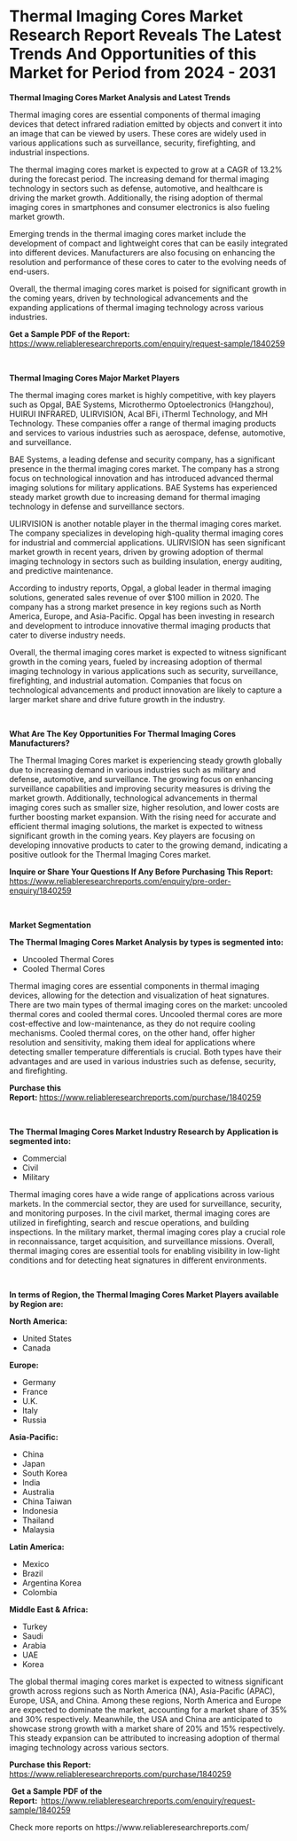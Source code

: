 <p><h1>Thermal Imaging Cores Market Research Report Reveals The Latest Trends And Opportunities of this Market for Period from 2024 - 2031</h1></p><p><strong>Thermal Imaging Cores Market Analysis and Latest Trends</strong></p>
<p><p>Thermal imaging cores are essential components of thermal imaging devices that detect infrared radiation emitted by objects and convert it into an image that can be viewed by users. These cores are widely used in various applications such as surveillance, security, firefighting, and industrial inspections.</p><p>The thermal imaging cores market is expected to grow at a CAGR of 13.2% during the forecast period. The increasing demand for thermal imaging technology in sectors such as defense, automotive, and healthcare is driving the market growth. Additionally, the rising adoption of thermal imaging cores in smartphones and consumer electronics is also fueling market growth.</p><p>Emerging trends in the thermal imaging cores market include the development of compact and lightweight cores that can be easily integrated into different devices. Manufacturers are also focusing on enhancing the resolution and performance of these cores to cater to the evolving needs of end-users.</p><p>Overall, the thermal imaging cores market is poised for significant growth in the coming years, driven by technological advancements and the expanding applications of thermal imaging technology across various industries.</p></p>
<p><strong>Get a Sample PDF of the Report:&nbsp;</strong> <a href="https://www.reliableresearchreports.com/enquiry/request-sample/1840259">https://www.reliableresearchreports.com/enquiry/request-sample/1840259</a></p>
<p>&nbsp;</p>
<p><strong>Thermal Imaging Cores Major Market Players</strong></p>
<p><p>The thermal imaging cores market is highly competitive, with key players such as Opgal, BAE Systems, Microthermo Optoelectronics (Hangzhou), HUIRUI INFRARED, ULIRVISION, Acal BFi, iTherml Technology, and MH Technology. These companies offer a range of thermal imaging products and services to various industries such as aerospace, defense, automotive, and surveillance.</p><p>BAE Systems, a leading defense and security company, has a significant presence in the thermal imaging cores market. The company has a strong focus on technological innovation and has introduced advanced thermal imaging solutions for military applications. BAE Systems has experienced steady market growth due to increasing demand for thermal imaging technology in defense and surveillance sectors.</p><p>ULIRVISION is another notable player in the thermal imaging cores market. The company specializes in developing high-quality thermal imaging cores for industrial and commercial applications. ULIRVISION has seen significant market growth in recent years, driven by growing adoption of thermal imaging technology in sectors such as building insulation, energy auditing, and predictive maintenance.</p><p>According to industry reports, Opgal, a global leader in thermal imaging solutions, generated sales revenue of over $100 million in 2020. The company has a strong market presence in key regions such as North America, Europe, and Asia-Pacific. Opgal has been investing in research and development to introduce innovative thermal imaging products that cater to diverse industry needs.</p><p>Overall, the thermal imaging cores market is expected to witness significant growth in the coming years, fueled by increasing adoption of thermal imaging technology in various applications such as security, surveillance, firefighting, and industrial automation. Companies that focus on technological advancements and product innovation are likely to capture a larger market share and drive future growth in the industry.</p></p>
<p>&nbsp;</p>
<p><strong>What Are The Key Opportunities For Thermal Imaging Cores Manufacturers?</strong></p>
<p><p>The Thermal Imaging Cores market is experiencing steady growth globally due to increasing demand in various industries such as military and defense, automotive, and surveillance. The growing focus on enhancing surveillance capabilities and improving security measures is driving the market growth. Additionally, technological advancements in thermal imaging cores such as smaller size, higher resolution, and lower costs are further boosting market expansion. With the rising need for accurate and efficient thermal imaging solutions, the market is expected to witness significant growth in the coming years. Key players are focusing on developing innovative products to cater to the growing demand, indicating a positive outlook for the Thermal Imaging Cores market.</p></p>
<p><strong>Inquire or Share Your Questions If Any Before Purchasing This Report:</strong> <a href="https://www.reliableresearchreports.com/enquiry/pre-order-enquiry/1840259">https://www.reliableresearchreports.com/enquiry/pre-order-enquiry/1840259</a></p>
<p>&nbsp;</p>
<p><strong>Market Segmentation</strong></p>
<p><strong>The Thermal Imaging Cores Market Analysis by types is segmented into:</strong></p>
<p><ul><li>Uncooled Thermal Cores</li><li>Cooled Thermal Cores</li></ul></p>
<p><p>Thermal imaging cores are essential components in thermal imaging devices, allowing for the detection and visualization of heat signatures. There are two main types of thermal imaging cores on the market: uncooled thermal cores and cooled thermal cores. Uncooled thermal cores are more cost-effective and low-maintenance, as they do not require cooling mechanisms. Cooled thermal cores, on the other hand, offer higher resolution and sensitivity, making them ideal for applications where detecting smaller temperature differentials is crucial. Both types have their advantages and are used in various industries such as defense, security, and firefighting.</p></p>
<p><strong>Purchase this Report:&nbsp;</strong><a href="https://www.reliableresearchreports.com/purchase/1840259">https://www.reliableresearchreports.com/purchase/1840259</a></p>
<p>&nbsp;</p>
<p><strong>The Thermal Imaging Cores Market Industry Research by Application is segmented into:</strong></p>
<p><ul><li>Commercial</li><li>Civil</li><li>Military</li></ul></p>
<p><p>Thermal imaging cores have a wide range of applications across various markets. In the commercial sector, they are used for surveillance, security, and monitoring purposes. In the civil market, thermal imaging cores are utilized in firefighting, search and rescue operations, and building inspections. In the military market, thermal imaging cores play a crucial role in reconnaissance, target acquisition, and surveillance missions. Overall, thermal imaging cores are essential tools for enabling visibility in low-light conditions and for detecting heat signatures in different environments.</p></p>
<p>&nbsp;</p>
<p><strong>In terms of Region, the Thermal Imaging Cores Market Players available by Region are:</strong></p>
<p>
    <p> <strong> North America: </strong>
        <ul>
            <li>United States</li>
            <li>Canada</li>
        </ul>
        </p> 
    <p> <strong> Europe: </strong>
        <ul>
            <li>Germany</li>
            <li>France</li>
            <li>U.K.</li>
            <li>Italy</li>
            <li>Russia</li>
        </ul>
        </p> 
    <p> <strong> Asia-Pacific: </strong>
        <ul>
            <li>China</li>
            <li>Japan</li>
            <li>South Korea</li>
            <li>India</li>
            <li>Australia</li>
            <li>China Taiwan</li>
            <li>Indonesia</li>
            <li>Thailand</li>
            <li>Malaysia</li>
        </ul>
        </p> 
    <p> <strong> Latin America: </strong>
        <ul>
            <li>Mexico</li>
            <li>Brazil</li>
            <li>Argentina Korea</li>
            <li>Colombia</li>
        </ul>
        </p> 
    <p> <strong> Middle East & Africa: </strong>
        <ul>
            <li>Turkey</li>
            <li>Saudi</li>
            <li>Arabia</li>
            <li>UAE</li>
            <li>Korea</li>
        </ul>
    </p>
    </p>
<p><p>The global thermal imaging cores market is expected to witness significant growth across regions such as North America (NA), Asia-Pacific (APAC), Europe, USA, and China. Among these regions, North America and Europe are expected to dominate the market, accounting for a market share of 35% and 30% respectively. Meanwhile, the USA and China are anticipated to showcase strong growth with a market share of 20% and 15% respectively. This steady expansion can be attributed to increasing adoption of thermal imaging technology across various sectors.</p></p>
<p><strong>Purchase this Report: </strong><a href="https://www.reliableresearchreports.com/purchase/1840259">https://www.reliableresearchreports.com/purchase/1840259</a></p>
<p>&nbsp;<strong>Get a Sample PDF of the Report:&nbsp;&nbsp;</strong><a href="https://www.reliableresearchreports.com/enquiry/request-sample/1840259">https://www.reliableresearchreports.com/enquiry/request-sample/1840259</a></p>
<p><strong></strong></p>
<p>Check more reports on https://www.reliableresearchreports.com/</p>